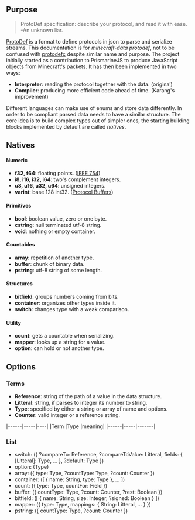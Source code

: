 ## Purpose
> ProtoDef specification: describe your protocol, and read it with ease. -An unknown liar.

[ProtoDef](https://github.com/ProtoDef-io/ProtoDef) is a format to define protocols in json to parse and serialize streams. This documentation is for *minecraft-data protodef*, not to be confused with [protodefc](https://github.com/ProtoDef-io/protodefc) despite similar name and purpose. The project initially started as a contribution to PrismarineJS to produce JavaScript objects from Minecraft's packets. It has then been implemented in two ways:

* **Interpreter**: reading the protocol together with the data. (original)
* **Compiler**: producing more efficient code ahead of time. (Karang's improvement)

Different languages can make use of enums and store data differently. In order to be compliant parsed data needs to have a similar structure. The core idea is to build complex types out of simpler ones, the starting building blocks implemented by default are called *natives*.

## Natives

#### Numeric
* **f32, f64**: floating points. ([IEEE 754](https://en.wikipedia.org/wiki/IEEE_754))
* **i8, i16, i32, i64**: two's complement integers.
* **u8, u16, u32, u64**: unsigned integers.
* **varint**: base 128 int32. ([Protocol Buffers](https://developers.google.com/protocol-buffers/docs/encoding#varints))
#### Primitives
* **bool**: boolean value, zero or one byte.
* **cstring**: null terminated utf-8 string.
* **void**: nothing or empty container.
#### Countables
* **array**: repetition of another type.
* **buffer**: chunk of binary data.
* **pstring**: utf-8 string of some length.
#### Structures
* **bitfield**: groups numbers coming from bits.
* **container**: organizes other types inside it.
* **switch**: changes type with a weak comparison.
#### Utility
* **count**: gets a countable when serializing.
* **mapper**: looks up a string for a value.
* **option**: can hold or not another type.

## Options

### Terms
* **Reference**: string of the path of a value in the data structure.
* **Litteral**: string, if parses to integer its number to string.
* **Type**: specified by either a string or array of name and options.
* **Counter**: valid integer or a reference string.

|------|-----|----|
|Term  |Type |meaning|
|------|-----|-------|

### List
* switch: ({ ?compareTo: Reference, ?compareToValue: Litteral, fields: { [Litteral]: Type, ... }, ?default: Type })
* option: (Type)
* array: ({ type: Type, ?countType: Type, ?count: Counter })
* container: ([ { name: String, type: Type }, ... ])
* count: ({ type: Type, countFor: Field })
* buffer: ({ countType: Type, ?count: Counter, ?rest: Boolean })
* bitfield: ([ { name: String, size: Integer, ?signed: Boolean } ])
* mapper: ({ type: Type, mappings: { String: Litteral, ... } })
* pstring: ({ countType: Type, ?count: Counter })
